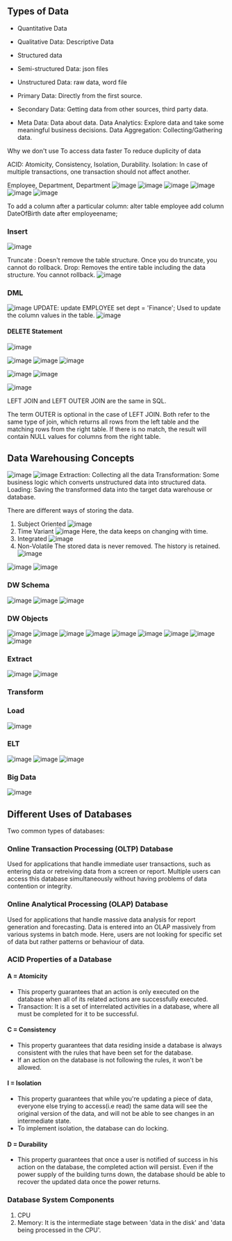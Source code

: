 ## Types of Data
- Quantitative Data
- Qualitative Data: Descriptive Data

- Structured data
- Semi-structured Data: json files
- Unstructured Data: raw data, word file

- Primary Data: Directly from the first source.
- Secondary Data: Getting data from other sources, third party data.
- Meta Data: Data about data.
Data Analytics: Explore data and take some meaningful business decisions.
Data Aggregation: Collecting/Gathering data.

Why we don't use 
To access data faster
To reduce duplicity of data

ACID: Atomicity, Consistency, Isolation, Durability.
Isolation: In case of multiple transactions, one transaction should not affect another.

Employee, Department, Department 
![image](https://github.com/user-attachments/assets/cae6786d-6ff8-47ca-bdb4-e8d00f5714d7)
![image](https://github.com/user-attachments/assets/871315a0-47e8-4145-9f17-bab66f90b6ec)
![image](https://github.com/user-attachments/assets/5d484473-8284-4b0a-8417-fe6898948794)
![image](https://github.com/user-attachments/assets/f86b92cc-c1dc-4d2f-ad21-7d1295fe51f5)
![image](https://github.com/user-attachments/assets/d31d993a-a92d-4a95-bc20-1c9f12ce2d6e)
![image](https://github.com/user-attachments/assets/66060d3c-5c5f-4178-9bd2-e2791be6377e)

To add a column after a particular column: 
alter table employee add column DateOfBirth date after employeename;

### Insert
![image](https://github.com/user-attachments/assets/4ae8f708-309a-4208-87a3-d6be1ca8adba)

Truncate : Doesn't remove the table structure. Once you do truncate, you cannot do rollback.
Drop: Removes the entire table including the data structure. You cannot rollback.
![image](https://github.com/user-attachments/assets/c23368e6-7fe5-45e9-9f82-2128f662554f)

### DML
![image](https://github.com/user-attachments/assets/920e4c5e-1bf9-4a18-9c0c-96e4a28134c4)
UPDATE: update EMPLOYEE set dept = 'Finance';
Used to update the column values in the table.
![image](https://github.com/user-attachments/assets/aca31035-409b-4f45-ac69-1102be3ea091)

#### DELETE Statement
![image](https://github.com/user-attachments/assets/5d0fbbe1-a6d5-436a-b343-675191e49510)

![image](https://github.com/user-attachments/assets/570b4903-e235-4955-93e5-4433bac45db2)
![image](https://github.com/user-attachments/assets/69ab6305-f64b-4e72-935a-abbf0b7697d4)
![image](https://github.com/user-attachments/assets/20a851c8-0541-401f-9a5a-8202d1ee79b9)

![image](https://github.com/user-attachments/assets/5d28a48d-0785-400f-b457-41d9cca3e7e3)
![image](https://github.com/user-attachments/assets/d88d7f05-33e5-46ca-b8a6-08cb3dbf8083)

![image](https://github.com/user-attachments/assets/6ad06506-ebdb-4765-a64b-78e894acb964)

LEFT JOIN and LEFT OUTER JOIN are the same in SQL.

The term OUTER is optional in the case of LEFT JOIN. Both refer to the same type of join, which returns all rows from the left table and the matching rows from the right table. If there is no match, the result will contain NULL values for columns from the right table.

## Data Warehousing Concepts
![image](https://github.com/user-attachments/assets/3ffcaf3d-770c-4472-8292-d9ecd1130587)
![image](https://github.com/user-attachments/assets/2f9c64a4-9383-4f26-9ba8-9a8c85f5a4f8)
Extraction: Collecting all the data
Transformation: Some business logic which converts unstructured data into structured data.  
Loading: Saving the transformed data into the target data warehouse or database.

There are different ways of storing the data.
1. Subject Oriented
![image](https://github.com/user-attachments/assets/428c5c3f-5eb2-40e9-84dc-b36f68ccf01c)
2. Time Variant
![image](https://github.com/user-attachments/assets/ce922e73-68dd-4edf-8713-d55ab765d2c2)
Here, the data keeps on changing with time.
3. Integrated
![image](https://github.com/user-attachments/assets/a28ffedf-fc9c-4962-8fcc-605ae8a500ff)
4. Non-Volatile
The stored data is never removed. The history is retained.
![image](https://github.com/user-attachments/assets/aea89fb9-3b4a-47c6-a5d0-92c6483e8e04)

![image](https://github.com/user-attachments/assets/826c0b99-93cc-4fcd-9af8-6b3c9e8c0c52)
![image](https://github.com/user-attachments/assets/d39494cd-db3c-4dfe-bc34-3ac24d6f19d2)

### DW Schema
![image](https://github.com/user-attachments/assets/7e808d35-a7b6-4044-bfb1-5bdade127d18)
![image](https://github.com/user-attachments/assets/3c091d5d-8f11-406a-82d4-1566b057117a)
![image](https://github.com/user-attachments/assets/817e4692-f883-413a-b3ae-3331a16b08aa)

### DW Objects
![image](https://github.com/user-attachments/assets/5b9e0644-0939-42b8-942d-dc50d2148c96)
![image](https://github.com/user-attachments/assets/0624b41d-89f2-4b33-90f2-503302717f26)
![image](https://github.com/user-attachments/assets/2aa25c88-fd8b-4a5e-b4f4-7a54002ce1cc)
![image](https://github.com/user-attachments/assets/31f875f5-dce3-4f13-bd25-e2c18317c22c)
![image](https://github.com/user-attachments/assets/102a90b6-14d1-44c2-a5de-e7904027cc89)
![image](https://github.com/user-attachments/assets/95ed60ed-778d-4947-b313-947a4e7aa845)
![image](https://github.com/user-attachments/assets/a171a993-9536-4e49-9850-03aa4c80dff8)
![image](https://github.com/user-attachments/assets/7e0b1580-0e52-49c9-841c-04d3dd422a6d)
![image](https://github.com/user-attachments/assets/d86a1a71-5fc7-4313-a1ea-e7c4f162db5a)

### Extract
![image](https://github.com/user-attachments/assets/d58189de-15d7-4753-a7e5-d0618f09e734)
![image](https://github.com/user-attachments/assets/a401bad6-8c54-4b1c-ac5d-96a51ff9eff3)

### Transform


### Load
![image](https://github.com/user-attachments/assets/0272b8c9-35a0-4668-a28e-489b0a765785)

### ELT
![image](https://github.com/user-attachments/assets/a8eac859-1970-4467-adb6-657fe1b6db2d)
![image](https://github.com/user-attachments/assets/61fff549-582e-4ac9-92d4-36f5c62c316d)
![image](https://github.com/user-attachments/assets/4b0d13ad-5e5d-4481-8519-b5861b779f15)

### Big Data
![image](https://github.com/user-attachments/assets/b18012e9-ca80-4626-86cf-9b0130ac69b2)

## Different Uses of Databases
Two common types of databases:
### Online Transaction Processing (OLTP) Database
Used for applications that handle immediate user transactions, such as entering data or retreiving data from a screen or report. Multiple users can access this database simultaneously without having problems of data contention or integrity. 

### Online Analytical Processing (OLAP) Database
Used for applications that handle massive data analysis for report generation and forecasting. 
Data is entered into an OLAP massively from various systems in batch mode.
Here, users are not looking for specific set of data but rather patterns or behaviour of data.

### ACID Properties of a Database
#### A = Atomicity
- This property guarantees that an action is only executed on the database when all of its related actions are successfully executed.
- Transaction: It is a set of interrelated activities in a database, where all must be completed for it to be successful.

#### C = Consistency
- This property guarantees that data residing inside a database is always consistent with the rules that have been set for the database.
- If an action on the database is not following the rules, it won't be allowed. 

#### I = Isolation
- This property guarantees that while you're updating a piece of data, everyone else trying to access(i.e read) the same data will see the original version of the data, and will not be able to see changes in an intermediate state.
- To implement isolation, the database can do locking.

#### D = Durability
- This property guarantees that once a user is notified of success in his action on the database, the completed action will persist. Even if the power supply of the building turns down, the database should be able to recover the updated data once the power returns.

### Database System Components
1. CPU
2. Memory: It is the intermediate stage between 'data in the disk' and 'data being processed in the CPU'.
